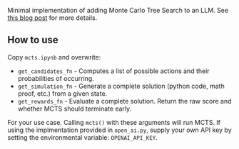 Minimal implementation of adding Monte Carlo Tree Search to an LLM. See [this blog post](https://jakee417.github.io/posts/monte-carlo-tree-search/) for more details.

## How to use
Copy `mcts.ipynb` and overwrite:
-  `get_candidates_fn` - Computes a list of possible actions and their probabilities of occurring.
-  `get_simulation_fn` - Generate a complete solution (python code, math proof, etc.) from a given state.
-  `get_rewards_fn` - Evaluate a complete solution. Return the raw score and whether MCTS should terminate early.

For your use case. Calling `mcts()` with these arguments will run MCTS. If using the implmentation provided in `open_ai.py`, supply your own API key by setting the environmental variable: `OPENAI_API_KEY`.
